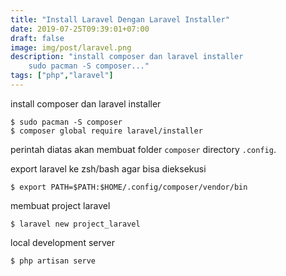 ```yaml
---
title: "Install Laravel Dengan Laravel Installer"
date: 2019-07-25T09:39:01+07:00
draft: false
image: img/post/laravel.png
description: "install composer dan laravel installer
    sudo pacman -S composer..."
tags: ["php","laravel"]
---
```


install composer dan laravel installer

    $ sudo pacman -S composer
    $ composer global require laravel/installer
    
perintah diatas akan membuat folder <code>composer</code> directory <code>.config</code>.


export laravel ke zsh/bash agar bisa dieksekusi

    $ export PATH=$PATH:$HOME/.config/composer/vendor/bin

membuat project laravel

    $ laravel new project_laravel

local development server

    $ php artisan serve
